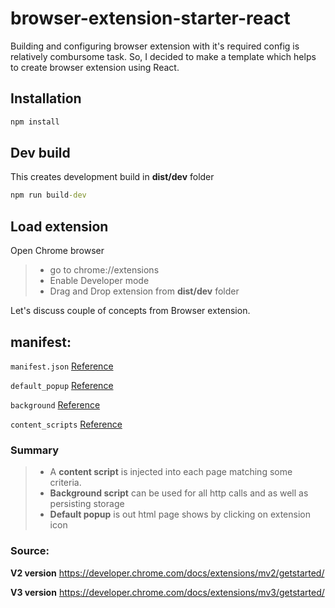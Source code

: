 # browser-extension-starter-react

Building and configuring browser extension with it's required config is relatively combursome task. So, I decided to make a template which helps to create browser extension using React.

## Installation
```cmd
npm install 
```

## Dev build 
This creates development build in **dist/dev** folder 
```cmd
npm run build-dev
```

## Load extension 
Open Chrome browser 
> * go to chrome://extensions
> * Enable Developer mode
> * Drag and Drop extension from **dist/dev** folder


Let's discuss couple of concepts from Browser extension.

## manifest:

`manifest.json` [Reference](https://developer.mozilla.org/en-US/docs/Mozilla/Add-ons/WebExtensions/manifest.json "Reference")

`default_popup` [Reference](https://developer.chrome.com/extensions/browserAction "Reference")

`background` [Reference](https://developer.mozilla.org/en-US/docs/Mozilla/Add-ons/WebExtensions/Anatomy_of_a_WebExtension#Background_scripts "Reference")

`content_scripts` [Reference](https://developer.mozilla.org/en-US/docs/Mozilla/Add-ons/WebExtensions/Content_scripts "Reference")


### Summary

> * A **content script** is injected into each page matching some criteria.
> * **Background script** can be used for all http calls and as well as persisting storage
> * **Default popup** is out html page shows by clicking on extension icon

### Source: 

**V2 version** https://developer.chrome.com/docs/extensions/mv2/getstarted/

**V3 version** https://developer.chrome.com/docs/extensions/mv3/getstarted/


